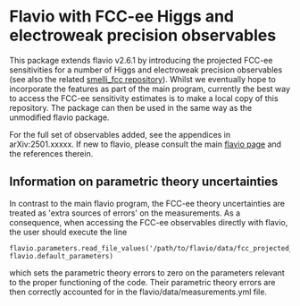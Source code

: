 # Flavio with FCC-ee Higgs and electroweak precision observables

This package extends flavio v2.6.1 by introducing the projected FCC-ee sensitivities for a number of Higgs and electroweak precision observables (see also the related [smelli_fcc repository](https://github.com/eetuloisa/smelli_fcc)).
Whilst we eventually hope to incorporate the features as part of the main program, currently the best way to access the FCC-ee sensitivity estimates is to make a local copy of this repository. The package can then be used in the same way as the unmodified flavio package. 

For the full set of observables added, see the appendices in arXiv:2501.xxxxx. 
If new to flavio, please consult the main [flavio page](https://github.com/flav-io/flavio) and the references therein.

## Information on parametric theory uncertainties

In contrast to the main flavio program, the FCC-ee theory uncertainties are treated as 'extra sources of errors' on the measurements. 
As a consequence, when accessing the FCC-ee observables directly with flavio, the user should execute the line 
```
flavio.parameters.read_file_values('/path/to/flavio/data/fcc_projected_parameters.yml', flavio.default_parameters)
```
which sets the parametric theory errors to zero on the parameters relevant to the proper functioning of the code. 
Their parametric theory errors are then correctly accounted for in the flavio/data/measurements.yml file.
